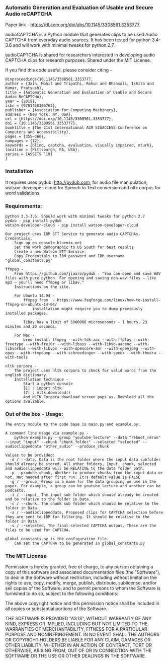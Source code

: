 ### Automatic Generation and Evaluation of Usable and Secure Audio reCAPTCHA

Paper link - https://dl.acm.org/doi/abs/10.1145/3308561.3353777

audioCAPTCHA is a Python module that generates clips to be used Audio CAPTCHA from everyday audio sources. It has been tested for python 3.4-3.6 and will work with minimal tweaks for python 2.7.

audioCAPTCHA is shared for researchers interested in developing audio CAPTCHA clips for research purposes.
Shared under the MIT License.

If you find this code useful, please consider citing - 

	@inproceedings{10.1145/3308561.3353777,
	author = {Jain, Mohit and Tripathi, Rohun and Bhansali, Ishita and Kumar, Pratyush},
	title = {Automatic Generation and Evaluation of Usable and Secure Audio ReCAPTCHA},
	year = {2019},
	isbn = {9781450366762},
	publisher = {Association for Computing Machinery},
	address = {New York, NY, USA},
	url = {https://doi.org/10.1145/3308561.3353777},
	doi = {10.1145/3308561.3353777},
	booktitle = {The 21st International ACM SIGACCESS Conference on Computers and Accessibility},
	pages = {355–366},
	numpages = {12},
	keywords = {blind, captcha, evaluation, visually impaired, mturk},
	location = {Pittsburgh, PA, USA},
	series = {ASSETS ’19}
	}



### Installation

It requires uses pydub, http://pydub.com, for audio file manipulation, watson-developer-cloud for Speech to Text conversion and nltk corpus for word validations.

### Requirements:
    python 3.3-3.6. Should work with minimal tweaks for python 2.7
    pydub - pip install pydub
    watson-developer-cloud - pip install watson-developer-cloud

    Our project uses IBM STT Service to generate audio CAPTCHAs. Credentials:
        Sign up on console.bluemix.net
        Set the work demographic to US South for best results
        Create a new Watson STT Service.
        Copy Credentials to IBM_password and IBM_username "global_constants.py"

    ffmpeg -
        From https://github.com/jiaaro/pydub - "You can open and save WAV files with pure python. For opening and saving non-wav files – like mp3 – you'll need ffmpeg or libav."
        Instructions on the site.

        For Ubuntu 14.04 -
            ffmpeg from  - https://www.faqforge.com/linux/how-to-install-ffmpeg-on-ubuntu-14-04/
                installation might require you to dump previously installed packages.

            libav has a limit of 5000000 microseconds - 1 hours, 23 minutes and 20 seconds.

        For Mac -
            brew install ffmpeg --with-fdk-aac --with-ffplay --with-freetype --with-frei0r --with-libass --with-libvo-aacenc --with-libvorbis --with-libvpx --with-opencore-amr --with-openjpeg --with-opus --with-rtmpdump --with-schroedinger --with-speex --with-theora --with-tools

    nltk corpora -
        The project uses nltk corpora to check for valid words from the english dictionary.
        Installation technique -
            Start a python console
            [1] : import nltk
            [2] : nltk.download()
            And NLTK Corpora download screen pops us. Download all the options avaliable.


### Out of the box - Usage:

    The entry module to the code base is main.py and example.py.

    A command line usage via example.py -
        python example.py --group "youtube_lecture" --data "reboot_rerun" --input "input" --chunk "chunk_folder" --selected "selected" --audioclippeddata "other_audio" --produce_chunk

    Values to be provided:
      -d / --data, Data is the root folder where the input data subfolder should already be stored. All other folders, Input, chunk, selected and audioclippeddata will be RELATIVE to the data folder path.
      -p --produce_chunk, Whether to produce chunks from the input data or not. Not needed after first run. It's default value is FALSE
      -g / --group, Group is a name for the data grouping we use in the paper. For example, a group can be youtube_lecture and another can be podcasts.
      -i / --input, The input sub folder which should already be created and be relative to the folder in Data.
      -c / --chunk. The chunk sub folder which should be relative to the folder in Data.
      -a / --audioclippeddata, Proposed clips for CAPTCHA selection before they are sent to IBM for filtering. It should be relative to the folder in Data.
      -s / --selected, The final selected CAPTCHA output. These are the files to be used for CAPTCHA.

    global_constants.py is the configuration file.
        Can set the CAPTCHA to be generated in global_constants.py

### The MIT License
Permission is hereby granted, free of charge, to any person obtaining a copy of this software and associated documentation files (the "Software"), to deal in the Software without restriction, including without limitation the rights to use, copy, modify, merge, publish, distribute, sublicense, and/or sell copies of the Software, and to permit persons to whom the Software is furnished to do so, subject to the following conditions:

The above copyright notice and this permission notice shall be included in all copies or substantial portions of the Software.

THE SOFTWARE IS PROVIDED "AS IS", WITHOUT WARRANTY OF ANY KIND, EXPRESS OR IMPLIED, INCLUDING BUT NOT LIMITED TO THE WARRANTIES OF MERCHANTABILITY, FITNESS FOR A PARTICULAR PURPOSE AND NONINFRINGEMENT. IN NO EVENT SHALL THE AUTHORS OR COPYRIGHT HOLDERS BE LIABLE FOR ANY CLAIM, DAMAGES OR OTHER LIABILITY, WHETHER IN AN ACTION OF CONTRACT, TORT OR OTHERWISE, ARISING FROM, OUT OF OR IN CONNECTION WITH THE SOFTWARE OR THE USE OR OTHER DEALINGS IN THE SOFTWARE.
